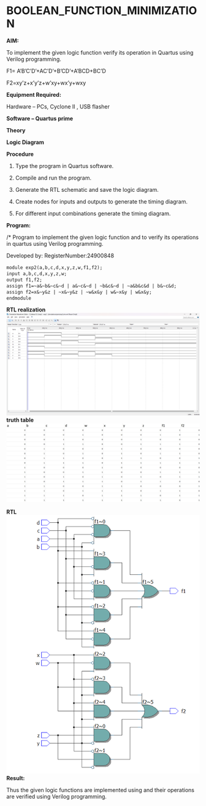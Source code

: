 # BOOLEAN_FUNCTION_MINIMIZATION

**AIM:**

To implement the given logic function verify its operation in Quartus using Verilog programming.

F1= A’B’C’D’+AC’D’+B’CD’+A’BCD+BC’D 

F2=xy’z+x’y’z+w’xy+wx’y+wxy

**Equipment Required:**

Hardware – PCs, Cyclone II , USB flasher

**Software – Quartus prime**

**Theory**

**Logic Diagram**

**Procedure**

1.	Type the program in Quartus software.

2.	Compile and run the program.

3.	Generate the RTL schematic and save the logic diagram.

4.	Create nodes for inputs and outputs to generate the timing diagram.

5.	For different input combinations generate the timing diagram.


**Program:**

/* Program to implement the given logic function and to verify its operations in quartus using Verilog programming. 

Developed by: RegisterNumber:24900848
```
module exp2(a,b,c,d,x,y,z,w,f1,f2);
input a,b,c,d,x,y,z,w;
output f1,f2;
assign f1=~a&~b&~c&~d | a&~c&~d | ~b&c&~d | ~a&b&c&d | b&~c&d;
assign f2=x&~y&z | ~x&~y&z | ~w&x&y | w&~x&y | w&x&y;
endmodule 
```
**RTL realization**
![alt text](<Screenshot 2024-11-29 110602.png>) 
**truth table**
![alt text](<WhatsApp Image 2024-11-29 at 11.09.27_86decacd.jpg>)

**RTL**
![alt text](<Screenshot 2024-11-29 110302.png>)
**Result:**

Thus the given logic functions are implemented using and their operations are verified using Verilog programming.

